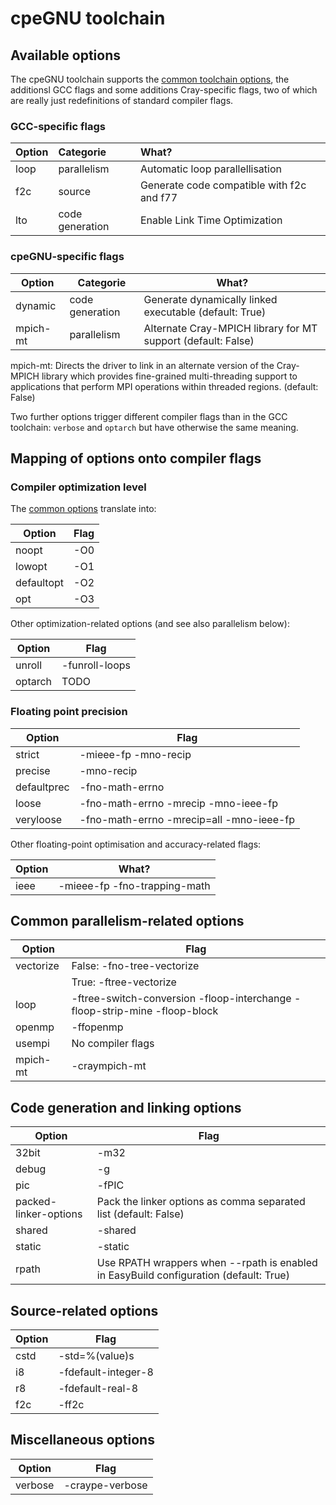 # cpeGNU toolchain

## Available options

The cpeGNU toolchain supports the [common toolchain options](toolchain_common.md),
the additionsl GCC flags and some additions Cray-specific flags, two of which are
really just redefinitions of standard compiler flags.


### GCC-specific flags

| Option | Categorie       | What?                                     |
|:-------|:----------------|:------------------------------------------|
| loop   | parallelism     | Automatic loop parallellisation           |
| f2c    | source          | Generate code compatible with f2c and f77 |
| lto    | code generation | Enable Link Time Optimization             |


### cpeGNU-specific flags

| Option   | Categorie       | What?                                                        |
|----------|-----------------|--------------------------------------------------------------|
| dynamic  | code generation | Generate dynamically linked executable (default: True)       |
| mpich-mt | parallelism     | Alternate Cray-MPICH library for MT support (default: False) |

mpich-mt: Directs the driver to link in an alternate version of the Cray-MPICH
library which provides fine-grained multi-threading support to applications that
perform MPI operations within threaded regions. (default: False)

Two further options trigger different compiler flags than in the GCC toolchain: ``verbose``
and ``optarch`` but have otherwise the same meaning.


## Mapping of options onto compiler flags

### Compiler optimization level

The [common options](toolchain_common.md) translate into:

| Option     | Flag |
|------------|------|
| noopt      | -O0  |
| lowopt     | -O1  |
| defaultopt | -O2  |
| opt        | -O3  |

Other optimization-related options (and see also parallelism below):

| Option  | Flag           |
|---------|----------------|
| unroll  | -funroll-loops |
| optarch | TODO           |


### Floating point precision

| Option      | Flag                                     |
|-------------|------------------------------------------|
| strict      | -mieee-fp -mno-recip                     |
| precise     | -mno-recip                               |
| defaultprec | -fno-math-errno                          |
| loose       | -fno-math-errno -mrecip -mno-ieee-fp     |
| veryloose   | -fno-math-errno -mrecip=all -mno-ieee-fp |

Other floating-point optimisation and accuracy-related flags:

| Option | What?                        |
|--------|------------------------------|
| ieee   | -mieee-fp -fno-trapping-math |


## Common parallelism-related options

| Option    | Flag                                                                       |
|-----------|----------------------------------------------------------------------------|
| vectorize | False: -fno-tree-vectorize                                                 |
|           | True: -ftree-vectorize                                                     |
| loop      | -ftree-switch-conversion -floop-interchange -floop-strip-mine -floop-block |
| openmp    | -ffopenmp                                                                  |
| usempi    | No compiler flags                                                          |
| mpich-mt  | -craympich-mt                                                              |


## Code generation and linking options

| Option                | Flag                                                                                 |
|-----------------------|---------------------------------------------------------------------------------------|
| 32bit                 | -m32                                         |
| debug                 | -g               |
| pic                   | -fPIC                  |
| packed-linker-options | Pack the linker options as comma separated list (default: False)                      |
| shared                | -shared                 |
| static                | -static                 |
| rpath                 | Use RPATH wrappers when --rpath is enabled in EasyBuild configuration (default: True) |


## Source-related options

| Option | Flag                |
|--------|---------------------|
| cstd   | -std=%(value)s      |
| i8     | -fdefault-integer-8 |
| r8     | -fdefault-real-8    |
| f2c    | -ff2c               |


## Miscellaneous options

| Option         | Flag            |
|----------------|-----------------|
| verbose        | -craype-verbose |


